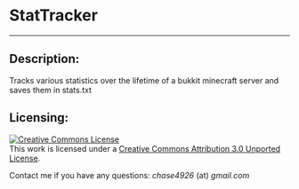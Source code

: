 # StatTracker #
***

## Description: ##

Tracks various statistics over the lifetime of a bukkit minecraft server and saves them in stats.txt

## Licensing: ##

<a rel="license" href="http://creativecommons.org/licenses/by/3.0/"><img alt="Creative Commons License" style="border-width:0" src="http://i.creativecommons.org/l/by/3.0/88x31.png" /></a><br />This work is licensed under a <a rel="license" href="http://creativecommons.org/licenses/by/3.0/">Creative Commons Attribution 3.0 Unported License</a>.

Contact me if you have any questions: *chase4926* (at) *gmail.com*
